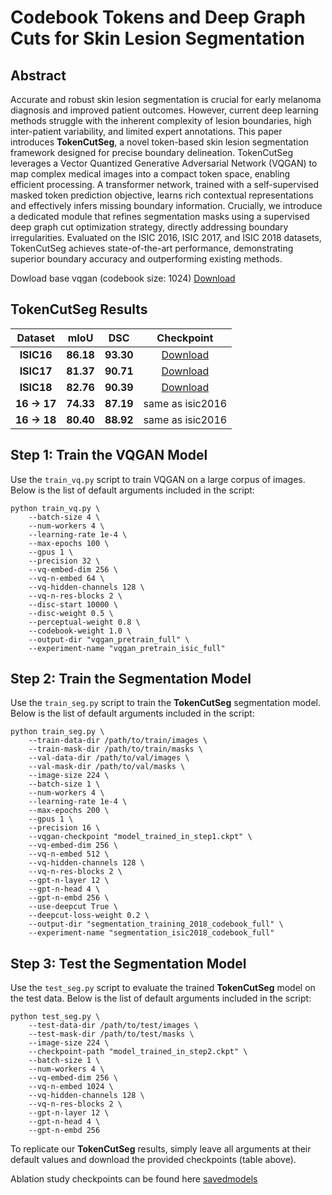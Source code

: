 # Codebook Tokens and Deep Graph Cuts for Skin Lesion Segmentation

## Abstract
Accurate and robust skin lesion segmentation is crucial for early melanoma diagnosis and improved patient outcomes. However, current deep learning methods struggle with the inherent complexity of lesion boundaries, high inter-patient variability, and limited expert annotations. This paper introduces **TokenCutSeg**, a novel token-based skin lesion segmentation framework designed for precise boundary delineation. TokenCutSeg leverages a Vector Quantized Generative Adversarial Network (VQGAN) to map complex medical images into a compact token space, enabling efficient processing. A transformer network, trained with a self-supervised masked token prediction objective, learns rich contextual representations and effectively infers missing boundary information. Crucially, we introduce a dedicated module that refines segmentation masks using a supervised deep graph cut optimization strategy, directly addressing boundary irregularities. Evaluated on the ISIC 2016, ISIC 2017, and ISIC 2018 datasets, TokenCutSeg achieves state-of-the-art performance, demonstrating superior boundary accuracy and outperforming existing methods.



Dowload base vqgan (codebook size: 1024) [Download](https://drive.google.com/file/d/1QioCFnoYvtsq0XRXu_Xkyz6hwnDV7PVY/view?usp=drive_link)


## TokenCutSeg Results


| **Dataset** | **mIoU** | **DSC** | **Checkpoint**               |
|:-----------:|:-------:|:-------:|:----------------------------:|
| **ISIC16**  | **86.18** | **93.30** | [Download](https://drive.google.com/file/d/1WJZynHSSCl8yCh9Vf3-dogPHfixZ5Wa1/view?usp=drive_link)       |
| **ISIC17**  | **81.37** | **90.71** | [Download](https://drive.google.com/file/d/1lb7oPumyzE9mmrg6YApeJ-dTXU0vMK67/view?usp=drive_link)      |
| **ISIC18**  | **82.76** | **90.39** | [Download](https://drive.google.com/file/d/1WJZynHSSCl8yCh9Vf3-dogPHfixZ5Wa1/view?usp=drive_link)     |
| **16 → 17** | **74.33** | **87.19** | same as isic2016     |
| **16 → 18** | **80.40** | **88.92** | same as isic2016     |


## Step 1: Train the VQGAN Model

Use the `train_vq.py` script to train VQGAN on a large corpus of images. Below is the list of default arguments included in the script:

```
python train_vq.py \
    --batch-size 4 \
    --num-workers 4 \
    --learning-rate 1e-4 \
    --max-epochs 100 \
    --gpus 1 \
    --precision 32 \
    --vq-embed-dim 256 \
    --vq-n-embed 64 \
    --vq-hidden-channels 128 \
    --vq-n-res-blocks 2 \
    --disc-start 10000 \
    --disc-weight 0.5 \
    --perceptual-weight 0.8 \
    --codebook-weight 1.0 \
    --output-dir "vqgan_pretrain_full" \
    --experiment-name "vqgan_pretrain_isic_full"

```

## Step 2: Train the Segmentation Model

Use the `train_seg.py` script to train the **TokenCutSeg** segmentation model. Below is the list of default arguments included in the script:

```
python train_seg.py \
    --train-data-dir /path/to/train/images \
    --train-mask-dir /path/to/train/masks \
    --val-data-dir /path/to/val/images \
    --val-mask-dir /path/to/val/masks \
    --image-size 224 \
    --batch-size 1 \
    --num-workers 4 \
    --learning-rate 1e-4 \
    --max-epochs 200 \
    --gpus 1 \
    --precision 16 \
    --vqgan-checkpoint "model_trained_in_step1.ckpt" \
    --vq-embed-dim 256 \
    --vq-n-embed 512 \
    --vq-hidden-channels 128 \
    --vq-n-res-blocks 2 \
    --gpt-n-layer 12 \
    --gpt-n-head 4 \
    --gpt-n-embd 256 \
    --use-deepcut True \
    --deepcut-loss-weight 0.2 \
    --output-dir "segmentation_training_2018_codebook_full" \
    --experiment-name "segmentation_isic2018_codebook_full"

```

## Step 3: Test the Segmentation Model

Use the `test_seg.py` script to evaluate the trained **TokenCutSeg** model on the test data. Below is the list of default arguments included in the script:

```
python test_seg.py \
    --test-data-dir /path/to/test/images \
    --test-mask-dir /path/to/test/masks \
    --image-size 224 \
    --checkpoint-path "model_trained_in_step2.ckpt" \
    --batch-size 1 \
    --num-workers 4 \
    --vq-embed-dim 256 \
    --vq-n-embed 1024 \
    --vq-hidden-channels 128 \
    --vq-n-res-blocks 2 \
    --gpt-n-layer 12 \
    --gpt-n-head 4 \
    --gpt-n-embd 256

```

To replicate our **TokenCutSeg** results, simply leave all arguments at their default values and download the provided checkpoints (table above).


Ablation study checkpoints can be found here [savedmodels](https://drive.google.com/drive/folders/11_9iTLvHM3vQkgAyU871yUZ1fHzhh-Aw?usp=drive_link)
